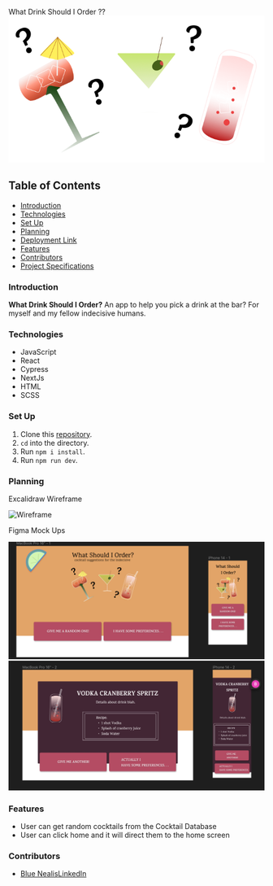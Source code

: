 What Drink Should I Order ??
![Cocktails](public/images/CocktailsMain.png)

## Table of Contents
- [Introduction](#introduction)
- [Technologies](#technologies)
- [Set Up](#set-up)
- [Planning](#planning)
- [Deployment Link](#deployment-link)
- [Features](#features)
- [Contributors](#contributors)
- [Project Specifications](#project-specifications)

### Introduction

**What Drink Should I Order?** An app to help you pick a drink at the bar? For myself and my fellow indecisive humans.

### Technologies
- JavaScript
- React
- Cypress
- NextJs
- HTML
- SCSS

### Set Up
1. Clone this [repository](https://github.com/BlueNealis/what-should-I-order).
2. `cd` into the directory.
3. Run `npm i install`.
4. Run `npm run dev`.

### Planning

Excalidraw Wireframe

![Wireframe](public/images/Which-Cocktail-wireframe.png)

Figma Mock Ups

![Dashboard](public/images/Dashboard.png)
![DetailPage](public/images/RandomCocktailPage.png)


### Features
- User can get random cocktails from the Cocktail Database
- User can click home and it will direct them to the home screen

### Contributors
- [Blue Nealis](https://github.com/BlueNealis/)[LinkedIn](https://www.linkedin.com/in/blue-nealis/)
